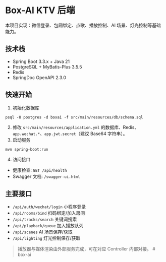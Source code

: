 # Box-AI KTV 后端

本项目实现：微信登录、包厢绑定、点歌、播放控制、AI 场景、灯光控制等基础能力。

## 技术栈
- Spring Boot 3.3.x + Java 21
- PostgreSQL + MyBatis-Plus 3.5.5
- Redis
- SpringDoc OpenAPI 2.3.0

## 快速开始
1. 初始化数据库
```
psql -U postgres -d boxai -f src/main/resources/db/schema.sql
```
2. 修改 `src/main/resources/application.yml` 的数据库、Redis、`app.wechat.*`、`app.jwt.secret`（建议 Base64 字符串）。
3. 启动服务
```
mvn spring-boot:run
```
4. 访问接口
- 健康检查: `GET /api/health`
- Swagger 文档: `/swagger-ui.html`

## 主要接口
- `/api/auth/wechat/login` 小程序登录
- `/api/rooms/bind` 扫码绑定/加入房间
- `/api/tracks/search` 关键词搜索
- `/api/playback/queue` 加入播放队列
- `/api/scenes` AI 场景保存/获取
- `/api/lighting` 灯光控制保存/获取

> 播放器与媒体渲染由外部服务完成，可在对应 Controller 内部对接。
#   b o x - a i  
 